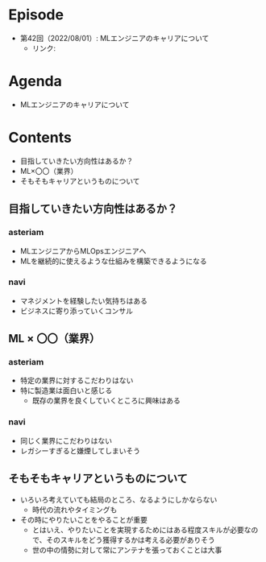 # Episode
- 第42回（2022/08/01）: MLエンジニアのキャリアについて
    - リンク: 

# Agenda
- MLエンジニアのキャリアについて

# Contents
- 目指していきたい方向性はあるか？
- ML×〇〇（業界）
- そもそもキャリアというものについて

## 目指していきたい方向性はあるか？
### asteriam
- MLエンジニアからMLOpsエンジニアへ
- MLを継続的に使えるような仕組みを構築できるようになる

### navi
- マネジメントを経験したい気持ちはある
- ビジネスに寄り添っていくコンサル

## ML × 〇〇（業界）
### asteriam
- 特定の業界に対するこだわりはない
- 特に製造業は面白いと感じる
    - 既存の業界を良くしていくところに興味はある

### navi
- 同じく業界にこだわりはない
- レガシーすぎると嫌煙してしまいそう

## そもそもキャリアというものについて
- いろいろ考えていても結局のところ、なるようにしかならない
    - 時代の流れやタイミングも
- その時にやりたいことをやることが重要
    - とはいえ、やりたいことを実現するためにはある程度スキルが必要なので、そのスキルをどう獲得するかは考える必要がありそう
    - 世の中の情勢に対して常にアンテナを張っておくことは大事